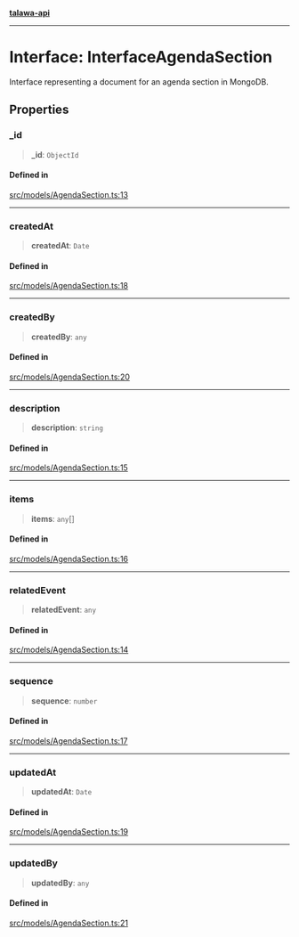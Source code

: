[**talawa-api**](../../../README.md)

***

# Interface: InterfaceAgendaSection

Interface representing a document for an agenda section in MongoDB.

## Properties

### \_id

> **\_id**: `ObjectId`

#### Defined in

[src/models/AgendaSection.ts:13](https://github.com/Suyash878/talawa-api/blob/095e6964ce2a06c1c30d1acf81b6162203f1db91/src/models/AgendaSection.ts#L13)

***

### createdAt

> **createdAt**: `Date`

#### Defined in

[src/models/AgendaSection.ts:18](https://github.com/Suyash878/talawa-api/blob/095e6964ce2a06c1c30d1acf81b6162203f1db91/src/models/AgendaSection.ts#L18)

***

### createdBy

> **createdBy**: `any`

#### Defined in

[src/models/AgendaSection.ts:20](https://github.com/Suyash878/talawa-api/blob/095e6964ce2a06c1c30d1acf81b6162203f1db91/src/models/AgendaSection.ts#L20)

***

### description

> **description**: `string`

#### Defined in

[src/models/AgendaSection.ts:15](https://github.com/Suyash878/talawa-api/blob/095e6964ce2a06c1c30d1acf81b6162203f1db91/src/models/AgendaSection.ts#L15)

***

### items

> **items**: `any`[]

#### Defined in

[src/models/AgendaSection.ts:16](https://github.com/Suyash878/talawa-api/blob/095e6964ce2a06c1c30d1acf81b6162203f1db91/src/models/AgendaSection.ts#L16)

***

### relatedEvent

> **relatedEvent**: `any`

#### Defined in

[src/models/AgendaSection.ts:14](https://github.com/Suyash878/talawa-api/blob/095e6964ce2a06c1c30d1acf81b6162203f1db91/src/models/AgendaSection.ts#L14)

***

### sequence

> **sequence**: `number`

#### Defined in

[src/models/AgendaSection.ts:17](https://github.com/Suyash878/talawa-api/blob/095e6964ce2a06c1c30d1acf81b6162203f1db91/src/models/AgendaSection.ts#L17)

***

### updatedAt

> **updatedAt**: `Date`

#### Defined in

[src/models/AgendaSection.ts:19](https://github.com/Suyash878/talawa-api/blob/095e6964ce2a06c1c30d1acf81b6162203f1db91/src/models/AgendaSection.ts#L19)

***

### updatedBy

> **updatedBy**: `any`

#### Defined in

[src/models/AgendaSection.ts:21](https://github.com/Suyash878/talawa-api/blob/095e6964ce2a06c1c30d1acf81b6162203f1db91/src/models/AgendaSection.ts#L21)
